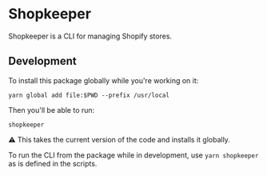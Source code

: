 # Shopkeeper

Shopkeeper is a CLI for managing Shopify stores.

## Development

To install this package globally while you're working on it:

```
yarn global add file:$PWD --prefix /usr/local
```

Then you'll be able to run:

```
shopkeeper
```

⚠️ This takes the current version of the code and installs it globally.

To run the CLI from the package while in development, use `yarn shopkeeper ` as is defined
in the scripts.